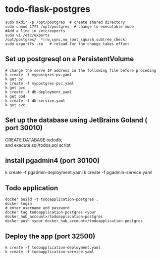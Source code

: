 # todo-flask-postgres

```shell
sudo mkdir -p /opt/postgres  # create shared directory
sudo chmod 1777 /opt/postgres  # change to executable mode
#Add a line in /etc/exports
sudo vi /etc/exports
/opt/postgres/  *(rw,sync,no_root_squash,subtree_check)
sudo exportfs -ra   # reload for the change takes effect
```

## Set up postgresql on a PersistentVolume
```shell
# change the serve IP address in the following file before proceding
k create -f mypostgres-pv.yaml
k get pv
k create -f mypostgres-pvc.yaml
k get pvc
k create -f db-deployment.yaml
k get pod
k create -f db-service.yaml
k get svc 
```
## Set up the database using JetBrains Goland ( port 30010)
CREATE DATABASE tododb;  
and execute sql/todos.sql script  

## install pgadmin4 (port 30100)
k create -f pgadmin-deployment.yaml
k create -f pgadmin-service.yaml


## Todo application 
```shell
docker build -t todoapplication-postgres .
docker login
# enter username and password
docker tag todoapplication-postgres <your docker_hub_account>/todoapplication-postgres
docker push <your docker_hub_account>/todoapplication-postgres
```

## Deploy the app  (port 32500)
```shell
k create -f todoapplication-deployment.yaml
k create -f todoapplication-service.yaml
```